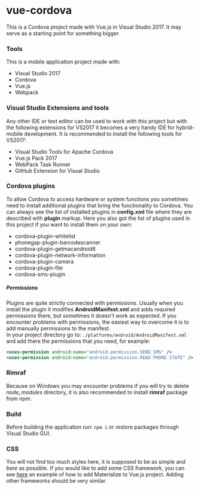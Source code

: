 # vue-cordova
This is a Cordova project made with Vue.js in Visual Studio 2017. It may serve as a starting point for something bigger.

### Tools
This is a mobile application project made with:
* Visual Studio 2017
* Cordova
* Vue.js
* Webpack

### Visual Studio Extensions and tools
Any other IDE or text editor can be used to work with this project but with the following extensions for VS2017 it becomes a very handy IDE for hybrid-mobile development. It is recommended to install the following tools for VS2017:
* Visual Studio Tools for Apache Cordova 
* Vue.js Pack 2017
* WebPack Task Runner
* GitHub Extension for Visual Studio

### Cordova plugins
To allow Cordova to access hardware or system functions you sometimes need to install additional plugins that bring the functionality to Cordova. You can always see the list of installed plugins in **config.xml** file where they are described with **plugin** markup. Here you also got the list of plugins used in this project if you want to install them on your own:
* cordova-plugin-whitelist
* phonegap-plugin-barcodescanner
* cordova-plugin-getmacandroid6
* cordova-plugin-network-information
* cordova-plugin-camera
* cordova-plugin-file
* cordova-sms-plugin

##### Permissions
Plugins are quite strictly connected with permissions. Usually when you install the plugin it modifies **AndroidManifest.xml** and adds required permissions there, but sometimes it doesn't work as expected. If you encounter problems with permissions, the easiest way to overcome it is to add manually permissions to the manifest.<br />
In your project directory go to: `./platforms/android/AndroidManifest.xml` and add there the permissions that you need, for example:
```xml
<uses-permission android:name="android.permission.SEND_SMS" />
<uses-permission android:name="android.permission.READ_PHONE_STATE" />
```

### Rimraf
Because on Windows you may encounter problems if you will try to delete *node_modules* directory, it is also recommended to install **rimraf** package from npm. 

### Build
Before building the application run: `npm i` or restore packages through Visual Studio GUI.

### CSS
You will not find too much styles here, it is supposed to be as simple and *bare* as possible. If you would like to add some CSS framework, you can see [here](https://github.com/abik11/todo-app-vue) an example of how to add Materialize to Vue.js project. Adding other frameworks should be very similar.
